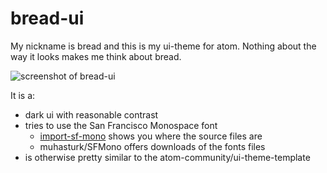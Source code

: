 # bread-ui

My nickname is bread and this is my ui-theme for atom. Nothing about the way it looks makes me think about bread.

![screenshot of bread-ui](https://cloud.githubusercontent.com/assets/2559233/22618902/a10f2bae-eab6-11e6-9322-03f1bbeec304.png)

It is a:

- dark ui with reasonable contrast
- tries to use the San Francisco Monospace font
  - [import-sf-mono](https://atom.io/packages/import-sf-mono) shows you where the source files are
  - muhasturk/SFMono offers downloads of the fonts files
- is otherwise pretty similar to the atom-community/ui-theme-template
